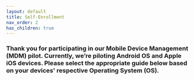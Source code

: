 ```yaml
---
layout: default
title: Self-Enrollment
nav_order: 2
has_children: true
---
```


### Thank you for participating in our Mobile Device Management (MDM) pilot. Currently, we’re piloting Android OS and Apple iOS devices.  Please select the appropriate guide below based on your devices' respective Operating System (OS).
